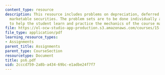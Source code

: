 ```yaml
---
content_type: resource
description: This resource includes problems on depreciation, deferred taxes, and
  marketable securities. The problem sets are to be done individually and are intended
  to help the student learn and practice the mechanics of the course material.
file: https://ol-ocw-studio-app-production.s3.amazonaws.com/courses/15-501-introduction-to-financial-and-managerial-accounting-spring-2004/2cccd7592a8ba43469bce1adbe24f7f7_ps6.pdf
file_type: application/pdf
learning_resource_types:
- Assignments
parent_title: Assignments
parent_type: CourseSection
resourcetype: Document
title: ps6.pdf
uid: 2cccd759-2a8b-a434-69bc-e1adbe24f7f7
---
```

